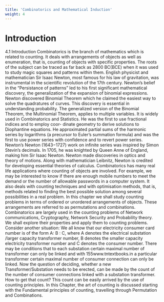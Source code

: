 ```yaml
---
title: 'Combinatorics and Mathematical Induction'
weight: 4
---
```


# Introduction
4.1
Introduction
Combinatorics is the branch of mathematics which is related to counting. It deals with arrangements
of objects as well as enumeration, that is, counting of objects with specific properties. The roots of the
subject can be traced as far back as 2800 BC(BCE) when it was used to study magic squares and
patterns within them.
English physicist and mathematician Sir Isaac Newton, most famous for his law of gravitation,
was instrumental in the scientific revolution of the 17th century. Newton’s belief in the “Persistance
of patterns” led to his first significant mathematical discovery, the generalization of the expansion of
binomial expressions.
Newton discovered Binomial Theorem which he claimed the easiest
way to solve the quadratures of curves. This discovery is essential
in understanding probability. The generalized version of the Binomial
Theorem, the Multinomial Theorem, applies to multiple variables. It is
widely used in Combinatorics and Statistics.
He was the first to use fractional indices and to employ coor-
dinate geometry to derive solutions to Diophantine equations. He
approximated partial sums of the harmonic series by logarithms (a
precursor to Euler’s summation formula) and was the first to use
power series with confidence and to revert power series. Newton’s
Newton (1643−1727)
work on infinite series was inspired by Simon Stevin’s decimals.
In 1705, he was knighted by Queen Anne of England, making him Sir Isaac Newton. Newton made
discoveries in optics and theory of motions. Along with mathematician Leibnitz, Newton is credited
for developing essential theories of calculus.
Combinatorics has many real life applications where counting of objects are involved. For
example, we may be interested to know if there are enough mobile numbers to meet the demand
or the number of allowable passwords in a computer system. It also deals with counting techniques
and with optimisation methods, that is, methods related to finding the best possible solution among
several possibilities in a real problem. In this chapter we shall study counting problems in terms of
ordered or unordered arrangements of objects. These arrangements are referred to as permutations and
combinations. Combinatorics are largely used in the counting problems of Network communications,
Cryptography, Network Security and Probability theory. We shall explore their properties and apply
them to counting problems.
Consider another situation: We all know that our electricity consumer card number is of the form
A: B : C, where A denotes the electrical substation /larger capacity transformer number, B denotes the
smaller capacity electricity transformer number and C denotes the consumer number. There may be
conditions that to each substation certain maximal number of transformer can only be linked and with
155www.tntextbooks.in
a particular transformer certain maximal number of consumer connection can only be linked. Now
the question of deciding, whether a new Transformer/Substation needs to be erected, can be made by
the count of the number of consumer connections linked with a substation transformer. How to get
that count? This count can be easily arrived by the use of counting principles.
In this Chapter, the art of counting is discussed starting with the Fundamental principles of
counting, travelling through Permutation and Combinations.

